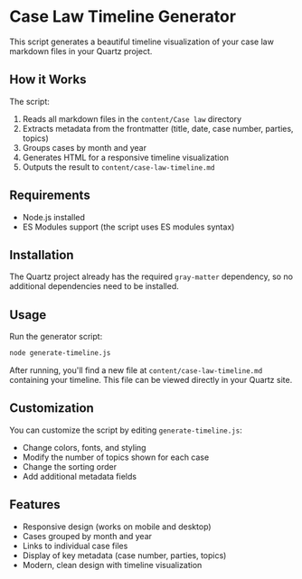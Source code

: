 # Case Law Timeline Generator

This script generates a beautiful timeline visualization of your case law markdown files in your Quartz project.

## How it Works

The script:
1. Reads all markdown files in the `content/Case law` directory
2. Extracts metadata from the frontmatter (title, date, case number, parties, topics)
3. Groups cases by month and year
4. Generates HTML for a responsive timeline visualization
5. Outputs the result to `content/case-law-timeline.md`

## Requirements

- Node.js installed
- ES Modules support (the script uses ES modules syntax)

## Installation

The Quartz project already has the required `gray-matter` dependency, so no additional dependencies need to be installed.

## Usage

Run the generator script:

```bash
node generate-timeline.js
```

After running, you'll find a new file at `content/case-law-timeline.md` containing your timeline. This file can be viewed directly in your Quartz site.

## Customization

You can customize the script by editing `generate-timeline.js`:

- Change colors, fonts, and styling
- Modify the number of topics shown for each case
- Change the sorting order
- Add additional metadata fields

## Features

- Responsive design (works on mobile and desktop)
- Cases grouped by month and year
- Links to individual case files
- Display of key metadata (case number, parties, topics)
- Modern, clean design with timeline visualization 